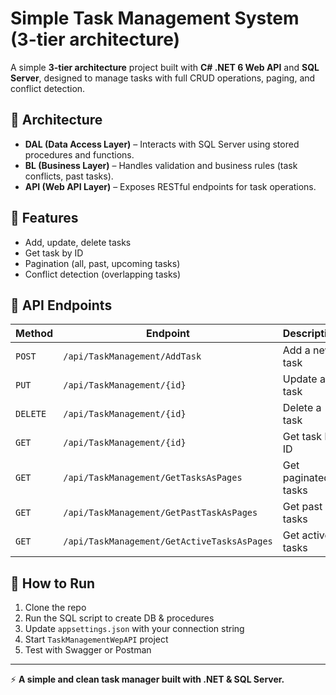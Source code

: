 #  Simple Task Management System (3-tier architecture)

A simple **3-tier architecture** project built with **C# .NET 6 Web API** and **SQL Server**, designed to manage tasks with full CRUD operations, paging, and conflict detection.

## 🔹 Architecture
- **DAL (Data Access Layer)** – Interacts with SQL Server using stored procedures and functions.  
- **BL (Business Layer)** – Handles validation and business rules (task conflicts, past tasks).  
- **API (Web API Layer)** – Exposes RESTful endpoints for task operations.  

## 🔹 Features
- Add, update, delete tasks  
- Get task by ID  
- Pagination (all, past, upcoming tasks)  
- Conflict detection (overlapping tasks)  

## 🔹 API Endpoints
| Method | Endpoint | Description |
|--------|----------|-------------|
| `POST` | `/api/TaskManagement/AddTask` | Add a new task |
| `PUT` | `/api/TaskManagement/{id}` | Update a task |
| `DELETE` | `/api/TaskManagement/{id}` | Delete a task |
| `GET` | `/api/TaskManagement/{id}` | Get task by ID |
| `GET` | `/api/TaskManagement/GetTasksAsPages` | Get paginated tasks |
| `GET` | `/api/TaskManagement/GetPastTaskAsPages` | Get past tasks |
| `GET` | `/api/TaskManagement/GetActiveTasksAsPages` | Get active tasks |

## 🔹 How to Run
1. Clone the repo  
2. Run the SQL script to create DB & procedures  
3. Update `appsettings.json` with your connection string  
4. Start `TaskManagementWepAPI` project  
5. Test with Swagger or Postman  

---

⚡ **A simple and clean task manager built with .NET & SQL Server.**

